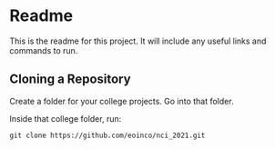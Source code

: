 
# Readme #

This is the readme for this project.  It will include any useful links and commands to run.

## Cloning a Repository ##

Create a folder for your college projects.  Go into that folder.

Inside that college folder, run:

```git clone https://github.com/eoinco/nci_2021.git```

